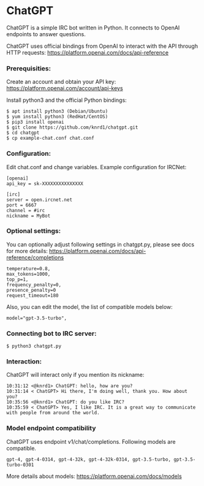 # ChatGPT
ChatGPT is a simple IRC bot written in Python. It connects to OpenAI endpoints to answer questions.

ChatGPT uses official bindings from OpenAI to interact with the API through HTTP requests:
https://platform.openai.com/docs/api-reference

### Prerequisities:

Create an account and obtain your API key: https://platform.openai.com/account/api-keys

Install python3 and the official Python bindings:
```
$ apt install python3 (Debian/Ubuntu)
$ yum install python3 (RedHat/CentOS)
$ pip3 install openai
$ git clone https://github.com/knrd1/chatgpt.git
$ cd chatgpt
$ cp example-chat.conf chat.conf
```
### Configuration:

Edit chat.conf and change variables. Example configuration for IRCNet:
```
[openai]
api_key = sk-XXXXXXXXXXXXXXX

[irc]
server = open.ircnet.net
port = 6667
channel = #irc
nickname = MyBot
```
### Optional settings:

You can optionally adjust following settings in chatgpt.py, please see docs for more details:
https://platform.openai.com/docs/api-reference/completions
```
temperature=0.8,
max_tokens=1000,
top_p=1,
frequency_penalty=0,
presence_penalty=0
request_timeout=180
```
Also, you can edit the model, the list of compatible models below:
```
model="gpt-3.5-turbo",
```
### Connecting bot to IRC server:
```
$ python3 chatgpt.py
```
### Interaction:
ChatGPT will interact only if you mention its nickname:
```
10:31:12 <@knrd1> ChatGPT: hello, how are you?
10:31:14 < ChatGPT> Hi there, I'm doing well, thank you. How about you?
10:35:56 <@knrd1> ChatGPT: do you like IRC?
10:35:59 < ChatGPT> Yes, I like IRC. It is a great way to communicate with people from around the world.

```
### Model endpoint compatibility

ChatGPT uses endpoint v1/chat/completions. Following models are compatible.
```
gpt-4, gpt-4-0314, gpt-4-32k, gpt-4-32k-0314, gpt-3.5-turbo, gpt-3.5-turbo-0301
```
More details about models: https://platform.openai.com/docs/models
